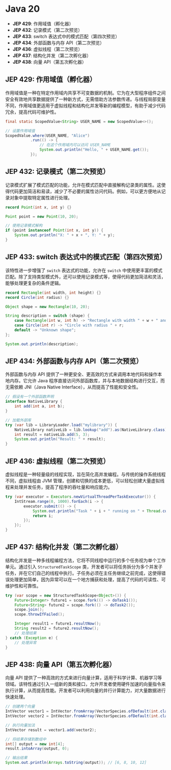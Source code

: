 # Java 20

- **JEP 429**: 作用域值（孵化器）
- **JEP 432**: 记录模式（第二次预览）
- **JEP 433**: switch 表达式中的模式匹配（第四次预览）
- **JEP 434**: 外部函数与内存 API（第二次预览）
- **JEP 436**: 虚拟线程（第二次预览）
- **JEP 437**: 结构化并发（第二次孵化器）
- **JEP 438**: 向量 API（第五次孵化器）

## JEP 429: 作用域值（孵化器）

作用域值是一种在特定作用域内共享不可变数据的机制。它为在大型程序组件之间安全有效地共享数据提供了一种新方式，无需借助方法参数传递。与线程局部变量不同，作用域值更适用于虚拟线程和结构化并发等新的编程模型，有助于减少代码冗余，提高代码可维护性。

```java
final static ScopedValue<String> USER_NAME = new ScopedValue<>();

// 设置作用域值
ScopedValue.where(USER_NAME, "Alice")
           .run(() -> {
               // 在这个作用域内可以访问 USER_NAME
               System.out.println("Hello, " + USER_NAME.get());
           });
```

## JEP 432: 记录模式（第二次预览）

记录模式扩展了模式匹配的功能，允许在模式匹配中直接解构记录类的属性。这使得代码更加简洁和易读，减少了不必要的属性访问代码。例如，可以更方便地从记录对象中提取特定属性进行处理。

```java
record Point(int x, int y) {}

Point point = new Point(10, 20);

// 使用记录模式解构
if (point instanceof Point(int x, int y)) {
    System.out.println("X: " + x + ", Y: " + y);
}
```

## JEP 433: switch 表达式中的模式匹配（第四次预览）

该特性进一步增强了 `switch` 表达式的功能，允许在 `switch` 中使用更丰富的模式匹配。除了支持类型模式外，还可以使用记录模式等，使得代码更加简洁和灵活，能够处理更复杂的条件逻辑。

```java
record Rectangle(int width, int height) {}
record Circle(int radius) {}

Object shape = new Rectangle(10, 20);

String description = switch (shape) {
    case Rectangle(int w, int h) -> "Rectangle with width " + w + " and height " + h;
    case Circle(int r) -> "Circle with radius " + r;
    default -> "Unknown shape";
};

System.out.println(description);
```

## JEP 434: 外部函数与内存 API（第二次预览）

外部函数与内存 API 提供了一种更安全、更高效的方式来调用本地代码和操作本地内存。它允许 Java 程序直接访问外部函数库，并与本地数据结构进行交互，而无需依赖 JNI（Java Native Interface），从而提高了性能和安全性。

```java
// 假设有一个外部函数声明
interface NativeLibrary {
    int add(int a, int b);
}

// 加载外部库
try (var lib = LibraryLoader.load("mylibrary")) {
    NativeLibrary nativeLib = lib.lookup("add").as(NativeLibrary.class);
    int result = nativeLib.add(5, 3);
    System.out.println("Result: " + result);
}
```

## JEP 436: 虚拟线程（第二次预览）

虚拟线程是一种轻量级的线程实现，旨在简化高并发编程。与传统的操作系统线程不同，虚拟线程由 JVM 管理，创建和切换的成本更低，可以轻松创建大量虚拟线程来处理并发任务，提高了程序的吞吐量和响应能力。

```java
try (var executor = Executors.newVirtualThreadPerTaskExecutor()) {
    IntStream.range(0, 1000).forEach(i -> {
        executor.submit(() -> {
            System.out.println("Task " + i + " running on " + Thread.currentThread());
            return i;
        });
    });
}
```

## JEP 437: 结构化并发（第二次孵化器）

结构化并发是一种多线程编程方法，它将不同线程中运行的多个任务视为单个工作单元。通过引入 `StructuredTaskScope` 类，开发者可以将任务拆分为多个并发子任务，并在它们自己的线程中执行。子任务必须在主任务继续之前完成，这使得错误处理更加简单，因为异常可以在一个地方捕获和处理，提高了代码的可读性、可维护性和可靠性。

```java
try (var scope = new StructuredTaskScope<Object>()) {
    Future<Integer> future1 = scope.fork(() -> doTask1());
    Future<String> future2 = scope.fork(() -> doTask2());
    scope.join();
    scope.throwIfFailed();

    Integer result1 = future1.resultNow();
    String result2 = future2.resultNow();
    // 处理结果
} catch (Exception e) {
    // 处理异常
}
```

## JEP 438: 向量 API（第五次孵化器）

向量 API 提供了一种高效的方式来进行向量计算，适用于科学计算、机器学习等领域。该特性通过引入一组新的类和接口，允许开发者使用硬件加速的向量指令来执行计算，从而提高性能。开发者可以利用向量的并行计算能力，对大量数据进行快速处理。

```java
// 创建两个向量
IntVector vector1 = IntVector.fromArray(VectorSpecies.ofDefault(int.class), new int[]{1, 2, 3, 4}, 0);
IntVector vector2 = IntVector.fromArray(VectorSpecies.ofDefault(int.class), new int[]{5, 6, 7, 8}, 0);

// 执行向量加法
IntVector result = vector1.add(vector2);

// 将结果存储到数组中
int[] output = new int[4];
result.intoArray(output, 0);

// 输出结果
System.out.println(Arrays.toString(output)); // [6, 8, 10, 12]
```